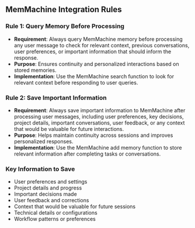 ## MemMachine Integration Rules

### Rule 1: Query Memory Before Processing
- **Requirement**: Always query MemMachine memory before processing any user message to check for relevant context, previous conversations, user preferences, or important information that should inform the response.
- **Purpose**: Ensures continuity and personalized interactions based on stored memories.
- **Implementation**: Use the MemMachine search function to look for relevant context before responding to user queries.

### Rule 2: Save Important Information
- **Requirement**: Always save important information to MemMachine after processing user messages, including user preferences, key decisions, project details, important conversations, user feedback, or any context that would be valuable for future interactions.
- **Purpose**: Helps maintain continuity across sessions and improves personalized responses.
- **Implementation**: Use the MemMachine add memory function to store relevant information after completing tasks or conversations.

### Key Information to Save
- User preferences and settings
- Project details and progress
- Important decisions made
- User feedback and corrections
- Context that would be valuable for future sessions
- Technical details or configurations
- Workflow patterns or preferences